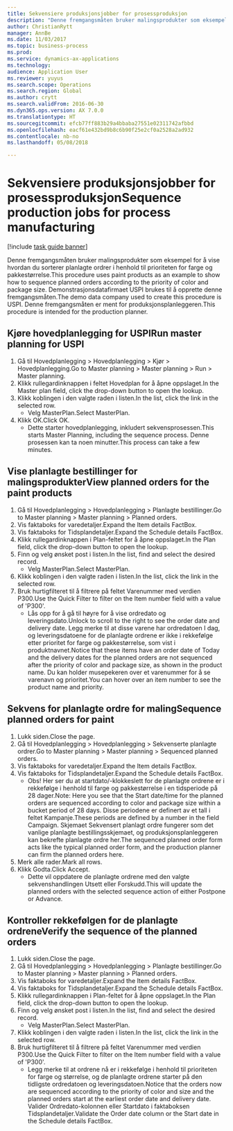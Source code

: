 ```yaml
--- 
title: Sekvensiere produksjonsjobber for prosessproduksjon
description: "Denne fremgangsmåten bruker malingsprodukter som eksempel for å vise hvordan du sorterer planlagte ordrer i henhold til prioriteten for farge og pakkestørrelse."
author: ChristianRytt
manager: AnnBe
ms.date: 11/03/2017
ms.topic: business-process
ms.prod: 
ms.service: dynamics-ax-applications
ms.technology: 
audience: Application User
ms.reviewer: yuyus
ms.search.scope: Operations
ms.search.region: Global
ms.author: crytt
ms.search.validFrom: 2016-06-30
ms.dyn365.ops.version: AX 7.0.0
ms.translationtype: HT
ms.sourcegitcommit: efcb77ff883b29a4bbaba27551e02311742afbbd
ms.openlocfilehash: eacf61e432bd9b8c6b90f25e2cf0a2528a2ad932
ms.contentlocale: nb-no
ms.lasthandoff: 05/08/2018

---
```

# <a name="sequence-production-jobs-for-process-manufacturing"></a><span data-ttu-id="c3b0e-103">Sekvensiere produksjonsjobber for prosessproduksjon</span><span class="sxs-lookup"><span data-stu-id="c3b0e-103">Sequence production jobs for process manufacturing</span></span>

[!include [task guide banner](../../includes/task-guide-banner.md)]

<span data-ttu-id="c3b0e-104">Denne fremgangsmåten bruker malingsprodukter som eksempel for å vise hvordan du sorterer planlagte ordrer i henhold til prioriteten for farge og pakkestørrelse.</span><span class="sxs-lookup"><span data-stu-id="c3b0e-104">This procedure uses paint products as an example to show how to sequence planned orders according to the priority of color and package size.</span></span> <span data-ttu-id="c3b0e-105">Demonstrasjonsdatafirmaet USPI brukes til å opprette denne fremgangsmåten.</span><span class="sxs-lookup"><span data-stu-id="c3b0e-105">The demo data company used to create this procedure is USPI.</span></span> <span data-ttu-id="c3b0e-106">Denne fremgangsmåten er ment for produksjonsplanleggeren.</span><span class="sxs-lookup"><span data-stu-id="c3b0e-106">This procedure is intended for the production planner.</span></span>


## <a name="run-master-planning-for-uspi"></a><span data-ttu-id="c3b0e-107">Kjøre hovedplanlegging for USPI</span><span class="sxs-lookup"><span data-stu-id="c3b0e-107">Run master planning for USPI</span></span>
1. <span data-ttu-id="c3b0e-108">Gå til Hovedplanlegging > Hovedplanlegging > Kjør > Hovedplanlegging.</span><span class="sxs-lookup"><span data-stu-id="c3b0e-108">Go to Master planning > Master planning > Run > Master planning.</span></span>
2. <span data-ttu-id="c3b0e-109">Klikk rullegardinknappen i feltet Hovedplan for å åpne oppslaget.</span><span class="sxs-lookup"><span data-stu-id="c3b0e-109">In the Master plan field, click the drop-down button to open the lookup.</span></span>
3. <span data-ttu-id="c3b0e-110">Klikk koblingen i den valgte raden i listen.</span><span class="sxs-lookup"><span data-stu-id="c3b0e-110">In the list, click the link in the selected row.</span></span>
    * <span data-ttu-id="c3b0e-111">Velg MasterPlan.</span><span class="sxs-lookup"><span data-stu-id="c3b0e-111">Select MasterPlan.</span></span>  
4. <span data-ttu-id="c3b0e-112">Klikk OK.</span><span class="sxs-lookup"><span data-stu-id="c3b0e-112">Click OK.</span></span>
    * <span data-ttu-id="c3b0e-113">Dette starter hovedplanlegging, inkludert sekvensprosessen.</span><span class="sxs-lookup"><span data-stu-id="c3b0e-113">This starts Master Planning, including the sequence process.</span></span> <span data-ttu-id="c3b0e-114">Denne prosessen kan ta noen minutter.</span><span class="sxs-lookup"><span data-stu-id="c3b0e-114">This process can take a few minutes.</span></span>  

## <a name="view-planned-orders-for-the-paint-products"></a><span data-ttu-id="c3b0e-115">Vise planlagte bestillinger for malingsprodukter</span><span class="sxs-lookup"><span data-stu-id="c3b0e-115">View planned orders for the paint products</span></span>
1. <span data-ttu-id="c3b0e-116">Gå til Hovedplanlegging > Hovedplanlegging > Planlagte bestillinger.</span><span class="sxs-lookup"><span data-stu-id="c3b0e-116">Go to Master planning > Master planning > Planned orders.</span></span>
2. <span data-ttu-id="c3b0e-117">Vis faktaboks for varedetaljer.</span><span class="sxs-lookup"><span data-stu-id="c3b0e-117">Expand the Item details FactBox.</span></span>
3. <span data-ttu-id="c3b0e-118">Vis faktaboks for Tidsplandetaljer.</span><span class="sxs-lookup"><span data-stu-id="c3b0e-118">Expand the Schedule details FactBox.</span></span>
4. <span data-ttu-id="c3b0e-119">Klikk rullegardinknappen i Plan-feltet for å åpne oppslaget.</span><span class="sxs-lookup"><span data-stu-id="c3b0e-119">In the Plan field, click the drop-down button to open the lookup.</span></span>
5. <span data-ttu-id="c3b0e-120">Finn og velg ønsket post i listen.</span><span class="sxs-lookup"><span data-stu-id="c3b0e-120">In the list, find and select the desired record.</span></span>
    * <span data-ttu-id="c3b0e-121">Velg MasterPlan.</span><span class="sxs-lookup"><span data-stu-id="c3b0e-121">Select MasterPlan.</span></span>  
6. <span data-ttu-id="c3b0e-122">Klikk koblingen i den valgte raden i listen.</span><span class="sxs-lookup"><span data-stu-id="c3b0e-122">In the list, click the link in the selected row.</span></span>
7. <span data-ttu-id="c3b0e-123">Bruk hurtigfilteret til å filtrere på feltet Varenummer med verdien P300.</span><span class="sxs-lookup"><span data-stu-id="c3b0e-123">Use the Quick Filter to filter on the Item number field with a value of 'P300'.</span></span>
    * <span data-ttu-id="c3b0e-124">Lås opp for å gå til høyre for å vise ordredato og leveringsdato.</span><span class="sxs-lookup"><span data-stu-id="c3b0e-124">Unlock to scroll to the right to see the order date and delivery date.</span></span> <span data-ttu-id="c3b0e-125">Legg merke til at disse varene har ordredatoen I dag, og leveringsdatoene for de planlagte ordrene er ikke i rekkefølge etter prioritet for farge og pakkestørrelse, som vist i produktnavnet.</span><span class="sxs-lookup"><span data-stu-id="c3b0e-125">Notice that these items have an order date of Today and the delivery dates for the planned orders are not sequenced after the priority of color and package size, as shown in the product name.</span></span> <span data-ttu-id="c3b0e-126">Du kan holder musepekeren over et varenummer for å se varenavn og prioritet.</span><span class="sxs-lookup"><span data-stu-id="c3b0e-126">You can hover over an item number to see the product name and priority.</span></span>  

## <a name="sequence-planned-orders-for-paint"></a><span data-ttu-id="c3b0e-127">Sekvens for planlagte ordre for maling</span><span class="sxs-lookup"><span data-stu-id="c3b0e-127">Sequence planned orders for paint</span></span>
1. <span data-ttu-id="c3b0e-128">Lukk siden.</span><span class="sxs-lookup"><span data-stu-id="c3b0e-128">Close the page.</span></span>
2. <span data-ttu-id="c3b0e-129">Gå til Hovedplanlegging > Hovedplanlegging > Sekvenserte planlagte ordrer.</span><span class="sxs-lookup"><span data-stu-id="c3b0e-129">Go to Master planning > Master planning > Sequenced planned orders.</span></span>
3. <span data-ttu-id="c3b0e-130">Vis faktaboks for varedetaljer.</span><span class="sxs-lookup"><span data-stu-id="c3b0e-130">Expand the Item details FactBox.</span></span>
4. <span data-ttu-id="c3b0e-131">Vis faktaboks for Tidsplandetaljer.</span><span class="sxs-lookup"><span data-stu-id="c3b0e-131">Expand the Schedule details FactBox.</span></span>
    * <span data-ttu-id="c3b0e-132">Obs!  Her ser du at startdato/-klokkeslett for de planlagte ordrene er i rekkefølge i henhold til farge og pakkestørrelse i en tidsperiode på 28 dager.</span><span class="sxs-lookup"><span data-stu-id="c3b0e-132">Note: Here you see that the Start date/time for the planned orders are sequenced according to color and package size within a bucket period of 28 days.</span></span> <span data-ttu-id="c3b0e-133">Disse periodene er definert av et tall i feltet Kampanje.</span><span class="sxs-lookup"><span data-stu-id="c3b0e-133">These periods are defined by a number in the field Campaign.</span></span> <span data-ttu-id="c3b0e-134">Skjemaet Sekvensert planlagt ordre fungerer som det vanlige planlagte bestillingsskjemaet, og produksjonsplanleggeren kan bekrefte planlagte ordre her.</span><span class="sxs-lookup"><span data-stu-id="c3b0e-134">The sequenced planned order form acts like the typical planned order form, and the production planner can firm the planned orders here.</span></span>  
5. <span data-ttu-id="c3b0e-135">Merk alle rader.</span><span class="sxs-lookup"><span data-stu-id="c3b0e-135">Mark all rows.</span></span>
6. <span data-ttu-id="c3b0e-136">Klikk Godta.</span><span class="sxs-lookup"><span data-stu-id="c3b0e-136">Click Accept.</span></span>
    * <span data-ttu-id="c3b0e-137">Dette vil oppdatere de planlagte ordrene med den valgte sekvenshandlingen Utsett eller Forskudd.</span><span class="sxs-lookup"><span data-stu-id="c3b0e-137">This will update the planned orders with the selected sequence action of either Postpone or Advance.</span></span>  

## <a name="verify-the-sequence-of-the-planned-orders"></a><span data-ttu-id="c3b0e-138">Kontroller rekkefølgen for de planlagte ordrene</span><span class="sxs-lookup"><span data-stu-id="c3b0e-138">Verify the sequence of the planned orders</span></span>
1. <span data-ttu-id="c3b0e-139">Lukk siden.</span><span class="sxs-lookup"><span data-stu-id="c3b0e-139">Close the page.</span></span>
2. <span data-ttu-id="c3b0e-140">Gå til Hovedplanlegging > Hovedplanlegging > Planlagte bestillinger.</span><span class="sxs-lookup"><span data-stu-id="c3b0e-140">Go to Master planning > Master planning > Planned orders.</span></span>
3. <span data-ttu-id="c3b0e-141">Vis faktaboks for varedetaljer.</span><span class="sxs-lookup"><span data-stu-id="c3b0e-141">Expand the Item details FactBox.</span></span>
4. <span data-ttu-id="c3b0e-142">Vis faktaboks for Tidsplandetaljer.</span><span class="sxs-lookup"><span data-stu-id="c3b0e-142">Expand the Schedule details FactBox.</span></span>
5. <span data-ttu-id="c3b0e-143">Klikk rullegardinknappen i Plan-feltet for å åpne oppslaget.</span><span class="sxs-lookup"><span data-stu-id="c3b0e-143">In the Plan field, click the drop-down button to open the lookup.</span></span>
6. <span data-ttu-id="c3b0e-144">Finn og velg ønsket post i listen.</span><span class="sxs-lookup"><span data-stu-id="c3b0e-144">In the list, find and select the desired record.</span></span>
    * <span data-ttu-id="c3b0e-145">Velg MasterPlan.</span><span class="sxs-lookup"><span data-stu-id="c3b0e-145">Select MasterPlan.</span></span>  
7. <span data-ttu-id="c3b0e-146">Klikk koblingen i den valgte raden i listen.</span><span class="sxs-lookup"><span data-stu-id="c3b0e-146">In the list, click the link in the selected row.</span></span>
8. <span data-ttu-id="c3b0e-147">Bruk hurtigfilteret til å filtrere på feltet Varenummer med verdien P300.</span><span class="sxs-lookup"><span data-stu-id="c3b0e-147">Use the Quick Filter to filter on the Item number field with a value of 'P300'.</span></span>
    * <span data-ttu-id="c3b0e-148">Legg merke til at ordrene nå er i rekkefølge i henhold til prioriteten for farge og størrelse, og de planlagte ordrene starter på den tidligste ordredatoen og leveringsdatoen.</span><span class="sxs-lookup"><span data-stu-id="c3b0e-148">Notice that the orders now are sequenced according to the priority of color and size and the planned orders start at the earliest order date and delivery date.</span></span> <span data-ttu-id="c3b0e-149">Valider Ordredato-kolonnen eller Startdato i faktaboksen Tidsplandetaljer.</span><span class="sxs-lookup"><span data-stu-id="c3b0e-149">Validate the Order date column or the Start date in the Schedule details FactBox.</span></span>  


